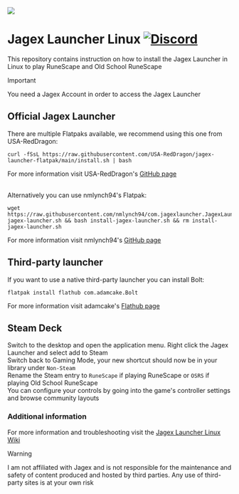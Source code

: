 ![](https://runescape.wiki/images/thumb/Jagex_Launcher_icon.png/128px-Jagex_Launcher_icon.png)
# Jagex Launcher Linux [![Discord](https://img.shields.io/discord/828918474784768010)](https://discord.gg/aX7GT2Mkdu)

This repository contains instruction on how to install the Jagex Launcher in Linux to play RuneScape and Old School RuneScape<br>

> [!IMPORTANT]  
> You need a Jagex Account in order to access the Jagex Launcher

## Official Jagex Launcher

There are multiple Flatpaks available, we recommend using this one from USA-RedDragon:
```
curl -fSsL https://raw.githubusercontent.com/USA-RedDragon/jagex-launcher-flatpak/main/install.sh | bash
```
For more information visit USA-RedDragon's [GitHub page](https://github.com/USA-RedDragon/jagex-launcher-flatpak)<br>
<br>


Alternatively you can use nmlynch94's Flatpak:
```
wget https://raw.githubusercontent.com/nmlynch94/com.jagexlauncher.JagexLauncher/main/install-jagex-launcher.sh && bash install-jagex-launcher.sh && rm install-jagex-launcher.sh
```
For more information visit nmlynch94's [GitHub page](https://github.com/nmlynch94/com.jagexlauncher.JagexLauncher)

## Third-party launcher

If you want to use a native third-party launcher you can install Bolt:<br>
```
flatpak install flathub com.adamcake.Bolt
```

For more information visit adamcake's [Flathub page](https://github.com/flathub/com.adamcake.Bolt)

## Steam Deck
Switch to the desktop and open the application menu. Right click the Jagex Launcher and select add to Steam<br>
Switch back to Gaming Mode, your new shortcut should now be in your library under `Non-Steam`<br>
Rename the Steam entry to `RuneScape` if playing RuneScape or `OSRS` if playing Old School RuneScape<br>
You can configure your controls by going into the game's controller settings and browse community layouts

### Additional information

For more information and troubleshooting visit the [Jagex Launcher Linux Wiki](https://github.com/TormStorm/jagex-launcher-linux/wiki)

> [!WARNING]  
> I am not affiliated with Jagex and is not responsible for the maintenance and safety of content produced and hosted by third parties. Any use of third-party sites is at your own risk
